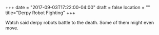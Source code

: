 +++
date = "2017-09-03T17:22:00-04:00"
draft = false
location = ""
title="Derpy Robot Fighting"
+++

Watch said derpy robots battle to the death. Some of them might even move.
